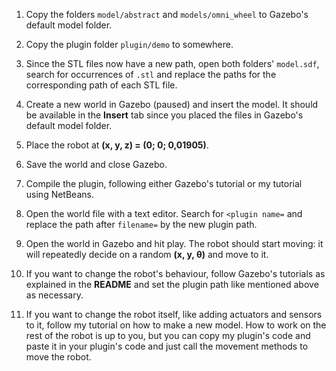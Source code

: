 1. Copy the folders ````model/abstract```` and ````models/omni_wheel```` to Gazebo's default model folder.

2. Copy the plugin folder ````plugin/demo```` to somewhere.

3. Since the STL files now have a new path, open both folders' ````model.sdf````, search for occurrences of ````.stl```` and replace the paths for the corresponding path of each STL file.

4. Create a new world in Gazebo (paused) and insert the model. It should be available in the **Insert** tab since you placed the files in Gazebo's default model folder.

5. Place the robot at **(x, y, z) = (0; 0; 0,01905)**.

6. Save the world and close Gazebo.

7. Compile the plugin, following either Gazebo's tutorial or my tutorial using NetBeans.

8. Open the world file with a text editor. Search for ````<plugin name=```` and replace the path after ````filename=```` by the new plugin path.

9. Open the world in Gazebo and hit play. The robot should start moving: it will repeatedly decide on a random **(x, y, θ)** and move to it.

10. If you want to change the robot's behaviour, follow Gazebo's tutorials as explained in the **README** and set the plugin path like mentioned above as necessary.

10. If you want to change the robot itself, like adding actuators and sensors to it, follow my tutorial on how to make a new model. How to work on the rest of the robot is up to you, but you can copy my plugin's code and paste it in your plugin's code and just call the movement methods to move the robot.
